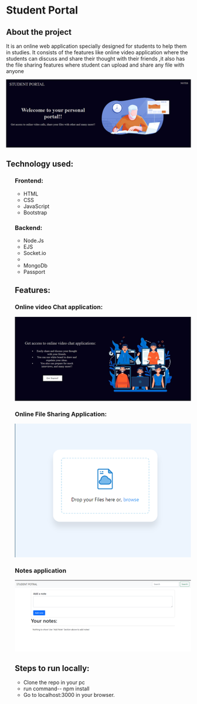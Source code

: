<h1>Student Portal</h1>
<h2>About the project</h2>
<p>It is an online web application specially designed for students to help them in studies. It consists of the features like online video application where the students can discuss and share their thought with their friends
,it also has the file sharing features where student can upload and share any file with anyone</p>
<div>
<img src="public/front.png" width:"50%">
  </div>
<h2>Technology used:</h2>
<ul>
<h3>Frontend:</h3>
<ul>
<li>HTML</li>
<li>CSS</li>
<li>JavaScript</li>
<li>Bootstrap</li>
</ul>

<h3>Backend:</h3>
<ul>
<li>Node.Js</li>
<li>EJS</li>
<li>Socket.io<li>
<li>MongoDb</li>
<li>Passport</li>

</ul>

<h2>Features:</h2>
<h3>Online video Chat application:</h3>
<img src="public/video.png" width:"50%">
  <h3>Online File Sharing Application:</h3>
  <img src="public/file.png" width:"50%">
  <h3>Notes application</h3>
  <img src="public/notes.png" width:"50%">
  
<h2>Steps to run locally:</h2>
<ul>
<li>Clone the repo in your pc</li>
<li>run command-- npm install</li>
<li>Go to localhost:3000 in your browser.</li>
</ul>
